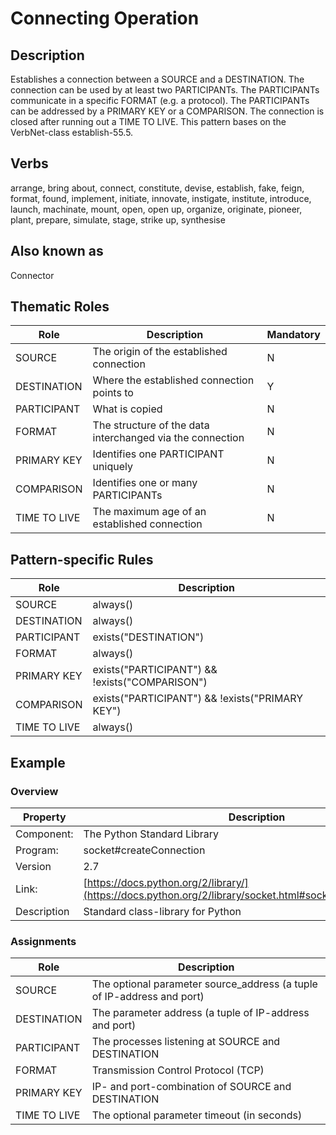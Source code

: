# Connecting Operation 

## Description 
Establishes a connection between a SOURCE and a DESTINATION. The connection can be used by at least two PARTICIPANTs. The PARTICIPANTs communicate in a specific FORMAT (e.g. a protocol). The PARTICIPANTs can be addressed by a PRIMARY KEY or a COMPARISON. The connection is closed after running out a TIME TO LIVE. This pattern bases on the VerbNet-class establish-55.5.  


## Verbs
arrange, bring about, connect, constitute, devise, establish, fake, feign, format, found, implement, initiate, innovate, instigate, institute, introduce, launch, machinate, mount, open, open up, organize, originate, pioneer, plant, prepare, simulate, stage, strike up, synthesise

## Also known as
Connector


## Thematic Roles

|  Role            | Description                                               |Mandatory
|------------------|-----------------------------------------------------------|---------
|SOURCE            | The origin of the established connection                  | N
|DESTINATION       | Where the established connection points to                | Y
|PARTICIPANT       | What is copied                                            | N
|FORMAT            | The structure of the data interchanged via the connection | N
|PRIMARY KEY       | Identifies one PARTICIPANT uniquely                       | N
|COMPARISON        | Identifies one or many PARTICIPANTs                       | N
|TIME TO LIVE      | The maximum age of an established connection              | N

## Pattern-specific Rules

|  Role            | Description                                            
|------------------|--------------------------------------------------------
|SOURCE            | always()
|DESTINATION       | always()
|PARTICIPANT       | exists("DESTINATION")
|FORMAT            | always()
|PRIMARY KEY       | exists("PARTICIPANT") && !exists("COMPARISON")
|COMPARISON        | exists("PARTICIPANT") && !exists("PRIMARY KEY")
|TIME TO LIVE      | always()

## Example

### Overview

| Property          | Description
|-------------------|-------------------------------------------------------------------------------------------------------------
|Component:         | The Python Standard Library
|Program:           | socket#createConnection
|Version            | 2.7
|Link:              | [https://docs.python.org/2/library/](https://docs.python.org/2/library/socket.html#socket.create_connection)
|Description        | Standard class-library for Python

### Assignments

|  Role             | Description                                            
|-------------------|-----------------------------------------------------------------------
|SOURCE             | The optional parameter source_address (a tuple of IP-address and port)
|DESTINATION        | The parameter address (a tuple of IP-address and port)
|PARTICIPANT        | The processes listening at SOURCE and DESTINATION
|FORMAT             | Transmission Control Protocol (TCP)
|PRIMARY KEY        | IP- and port-combination of SOURCE and DESTINATION
|TIME TO LIVE       | The optional parameter timeout (in seconds)
